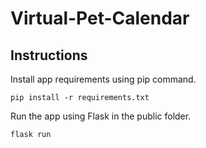 # Virtual-Pet-Calendar

## Instructions

Install app requirements using pip command.

```
pip install -r requirements.txt
```

Run the app using Flask in the public folder.

```
flask run
```
